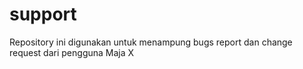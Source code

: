# support
Repository ini digunakan untuk menampung bugs report dan change request dari pengguna Maja X
